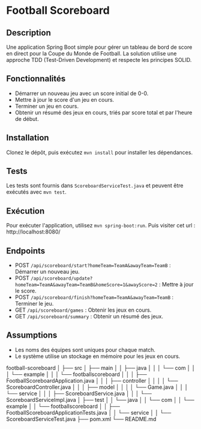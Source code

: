 # Football Scoreboard

## Description

Une application Spring Boot simple pour gérer un tableau de bord de score en direct pour la Coupe du Monde de Football. La solution utilise une approche TDD (Test-Driven Development) et respecte les principes SOLID.

## Fonctionnalités

- Démarrer un nouveau jeu avec un score initial de 0-0.
- Mettre à jour le score d'un jeu en cours.
- Terminer un jeu en cours.
- Obtenir un résumé des jeux en cours, triés par score total et par l'heure de début.

## Installation

Clonez le dépôt, puis exécutez `mvn install` pour installer les dépendances.

## Tests

Les tests sont fournis dans `ScoreboardServiceTest.java` et peuvent être exécutés avec `mvn test`.

## Exécution

Pour exécuter l'application, utilisez `mvn spring-boot:run`.
Puis visiter cet url : http://localhost:8080/

## Endpoints

- POST `/api/scoreboard/start?homeTeam=TeamA&awayTeam=TeamB` : Démarrer un nouveau jeu.
- POST `/api/scoreboard/update?homeTeam=TeamA&awayTeam=TeamB&homeScore=1&awayScore=2` : Mettre à jour le score.
- POST `/api/scoreboard/finish?homeTeam=TeamA&awayTeam=TeamB` : Terminer le jeu.
- GET `/api/scoreboard/games` : Obtenir les jeux en cours.
- GET `/api/scoreboard/summary` : Obtenir un résumé des jeux.

## Assumptions

- Les noms des équipes sont uniques pour chaque match.
- Le système utilise un stockage en mémoire pour les jeux en cours.


football-scoreboard
│
├── src
│   ├── main
│   │   ├── java
│   │   │   └── com
│   │   │       └── example
│   │   │           └── footballscoreboard
│   │   │               ├── FootballScoreboardApplication.java
│   │   │               ├── controller
│   │   │               │   └── ScoreboardController.java
│   │   │               ├── model
│   │   │               │   └── Game.java
│   │   │               └── service
│   │   │                   ├── ScoreboardService.java
│   │   │                   └── ScoreboardServiceImpl.java
│   ├── test
│   │   └── java
│   │       └── com
│   │           └── example
│   │               └── footballscoreboard
│   │                   ├── FootballScoreboardApplicationTests.java
│   │                   └── service
│   │                       └── ScoreboardServiceTest.java
├── pom.xml
└── README.md

